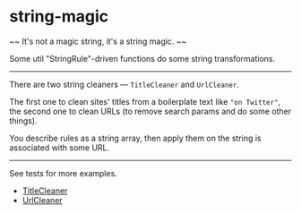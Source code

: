 # string-magic

~~ It's not a magic string, it's a string magic. ~~

Some util "StringRule"-driven functions do some string transformations.

---

There are two string cleaners — `TitleCleaner` and `UrlCleaner`.

The first one to clean sites' titles from a boilerplate text like `"on Twitter"`,
the second one to clean URLs (to remove search params and do some other things).

You describe rules as a string array, then apply them on the string is associated with some URL.

---

See tests for more examples.

- [TitleCleaner](https://github.com/AlttiRi/string-magic/tree/master/test/title-cleaner)
- [UrlCleaner](https://github.com/AlttiRi/string-magic/tree/master/test/url-cleaner)
